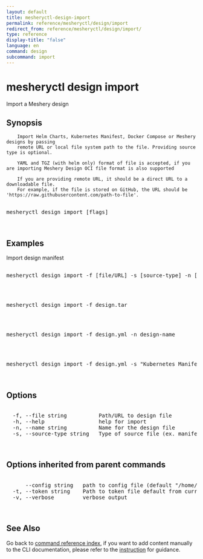 ```yaml
---
layout: default
title: mesheryctl-design-import
permalink: reference/mesheryctl/design/import
redirect_from: reference/mesheryctl/design/import/
type: reference
display-title: "false"
language: en
command: design
subcommand: import
---
```


# mesheryctl design import

Import a Meshery design

## Synopsis


		Import Helm Charts, Kubernetes Manifest, Docker Compose or Meshery designs by passing
		remote URL or local file system path to the file. Providing source type is optional.

		YAML and TGZ (with helm only) format of file is accepted, if you are importing Meshery Design OCI file format is also supported

		If you are providing remote URL, it should be a direct URL to a downloadable file.
		For example, if the file is stored on GitHub, the URL should be 'https://raw.githubusercontent.com/path-to-file'.
	
<pre class='codeblock-pre'>
<div class='codeblock'>
mesheryctl design import [flags]

</div>
</pre> 

## Examples

Import design manifest
<pre class='codeblock-pre'>
<div class='codeblock'>
mesheryctl design import -f [file/URL] -s [source-type] -n [name]

</div>
</pre> 

<pre class='codeblock-pre'>
<div class='codeblock'>
mesheryctl design import -f design.tar

</div>
</pre> 

<pre class='codeblock-pre'>
<div class='codeblock'>
mesheryctl design import -f design.yml -n design-name

</div>
</pre> 

<pre class='codeblock-pre'>
<div class='codeblock'>
mesheryctl design import -f design.yml -s "Kubernetes Manifest" -n design-name

</div>
</pre> 

## Options

<pre class='codeblock-pre'>
<div class='codeblock'>
  -f, --file string          Path/URL to design file
  -h, --help                 help for import
  -n, --name string          Name for the design file
  -s, --source-type string   Type of source file (ex. manifest / compose / helm / design)

</div>
</pre>

## Options inherited from parent commands

<pre class='codeblock-pre'>
<div class='codeblock'>
      --config string   path to config file (default "/home/n2/.meshery/config.yaml")
  -t, --token string    Path to token file default from current context
  -v, --verbose         verbose output

</div>
</pre>

## See Also

Go back to [command reference index](/reference/mesheryctl/), if you want to add content manually to the CLI documentation, please refer to the [instruction](/project/contributing/contributing-cli#preserving-manually-added-documentation) for guidance.
